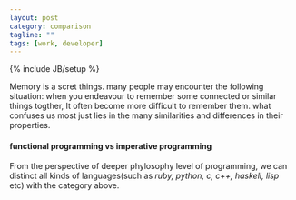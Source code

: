 ```yaml
---
layout: post
category: comparison
tagline: ""
tags: [work, developer]
---
```

{% include JB/setup %}

Memory is a scret things. many people may encounter the following situation: when you endeavour to remember some connected or similar things togther, It often become more difficult to remember them. what confuses us most just lies in the many similarities and differences in their properties.  
#### functional programming **vs** imperative programming ####
From the perspective of deeper phylosophy level of programming, we can distinct all kinds of languages\(such as *ruby, python, c, c++, haskell, lisp* etc\) with the category above.
